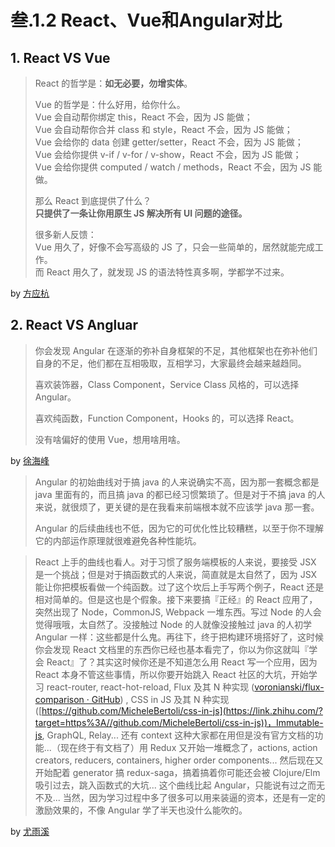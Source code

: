 # 叁.1.2 React、Vue和Angular对比

## 1. React VS Vue

> React 的哲学是：**如无必要，勿增实体**。
>
> Vue 的哲学是：什么好用，给你什么。\
> Vue 会自动帮你绑定 this，React 不会，因为 JS 能做；\
> Vue 会自动帮你合并 class 和 style，React 不会，因为 JS 能做；\
> Vue 会给你的 data 创建 getter/setter，React 不会，因为 JS 能做；\
> Vue 会给你提供 v-if / v-for / v-show，React 不会，因为 JS 能做；\
> Vue 会给你提供 computed / watch / methods，React 不会，因为 JS 能做。
>
> 那么 React 到底提供了什么？\
> **只提供了一条让你用原生 JS 解决所有 UI 问题的途径。**
>
> 很多新人反馈：\
> Vue 用久了，好像不会写高级的 JS 了，只会一些简单的，居然就能完成工作。\
> 而 React 用久了，就发现 JS 的语法特性真多啊，学都学不过来。

by [方应杭](https://www.zhihu.com/question/314428335/answer/644922545)

## 2. React VS Angluar

> 你会发现 Angular 在逐渐的弥补自身框架的不足，其他框架也在弥补他们自身的不足，他们都在互相吸取，互相学习，大家最终会越来越趋同。
>
> 喜欢装饰器，Class Component，Service Class 风格的，可以选择 Angular。
>
> 喜欢纯函数，Function Component，Hooks 的，可以选择 React。
>
> 没有啥偏好的使用 Vue，想用啥用啥。

by [徐海峰](https://www.zhihu.com/question/355760849/answer/938934606)

> Angular 的初始曲线对于搞 java 的人来说确实不高，因为那一套概念都是 java 里面有的，而且搞 java 的都已经习惯繁琐了。但是对于不搞 java 的人来说，就很烦了，更关键的是在我看来前端根本就不应该学 java 那一套。
>
> Angular 的后续曲线也不低，因为它的可优化性比较糟糕，以至于你不理解它的内部运作原理就很难避免各种性能坑。

> React 上手的曲线也看人。对于习惯了服务端模板的人来说，要接受 JSX 是一个挑战；但是对于搞函数式的人来说，简直就是太自然了，因为 JSX 能让你把模板看做一个纯函数。过了这个坎后上手写两个例子，React 还是相对简单的。但是这也是个假象。接下来要搞『正经』的 React 应用了，突然出现了 Node，CommonJS, Webpack 一堆东西。写过 Node 的人会觉得哦哦，太自然了。没接触过 Node 的人就像没接触过 java 的人初学 Angular 一样：这些都是什么鬼。再往下，终于把构建环境搭好了，这时候你会发现 React 文档里的东西你已经也基本看完了，你以为你这就叫『学会 React』了？其实这时候你还是不知道怎么用 React 写一个应用，因为 React 本身不管这些事情，所以你要开始跳入 React 社区的大坑，开始学习 react-router, react-hot-reload, Flux 及其 N 种实现 ([voronianski/flux-comparison · GitHub](https://link.zhihu.com/?target=https%3A//github.com/voronianski/flux-comparison)) , CSS in JS 及其 N 种实现 ([https://github.com/MicheleBertoli/css-in-js](https://link.zhihu.com/?target=https%3A//github.com/MicheleBertoli/css-in-js))，Immutable-js, GraphQL, Relay... 还有 context 这种大家都在用但是没有官方文档的功能...（现在终于有文档了）用 Redux 又开始一堆概念了，actions, action creators, reducers, containers, higher order components... 然后现在又开始配着 generator 搞 redux-saga，搞着搞着你可能还会被 Clojure/Elm 吸引过去，跳入函数式的大坑... 这个曲线比起 Angular，只能说有过之而无不及... 当然，因为学习过程中多了很多可以用来装逼的资本，还是有一定的激励效果的，不像 Angular 学了半天也没什么能吹的。

by [尤雨溪](https://www.zhihu.com/question/35767399/answer/64496760)
